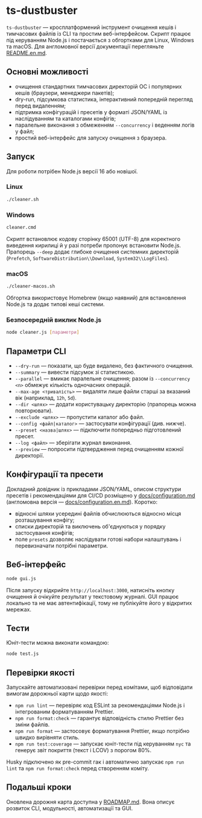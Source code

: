 # ts-dustbuster

`ts-dustbuster` — кросплатформений інструмент очищення кешів і тимчасових файлів із CLI та простим веб-інтерфейсом. Скрипт працює під керуванням Node.js і постачається з обгортками для Linux, Windows та macOS. Для англомовної версії документації перегляньте [README.en.md](README.en.md).

## Основні можливості

- очищення стандартних тимчасових директорій ОС і популярних кешів (браузери, менеджери пакетів);
- dry-run, підсумкова статистика, інтерактивний попередній перегляд перед видаленням;
- підтримка конфігурацій і пресетів у форматі JSON/YAML із наслідуванням та каталогами конфігів;
- паралельне виконання з обмеженням `--concurrency` і веденням логів у файл;
- простий веб-інтерфейс для запуску очищення з браузера.

## Запуск

Для роботи потрібен Node.js версії 16 або новішої.

### Linux

```bash
./cleaner.sh
```

### Windows

```cmd
cleaner.cmd
```

Скрипт встановлює кодову сторінку 65001 (UTF-8) для коректного виведення кирилиці й у разі потреби пропонує встановити Node.js. Прапорець `--deep` додає глибоке очищення системних директорій (`Prefetch`, `SoftwareDistribution\\Download`, `System32\\LogFiles`).

### macOS

```bash
./cleaner-macos.sh
```

Обгортка використовує Homebrew (якщо наявний) для встановлення Node.js та додає типові кеші системи.

### Безпосередній виклик Node.js

```bash
node cleaner.js [параметри]
```

## Параметри CLI

- `--dry-run` — показати, що буде видалено, без фактичного очищення.
- `--summary` — вивести підсумок зі статистикою.
- `--parallel` — вмикає паралельне очищення; разом із `--concurrency <n>` обмежує кількість одночасних операцій.
- `--max-age <тривалість>` — видаляти лише файли старші за вказаний вік (наприклад, `12h`, `5d`).
- `--dir <шлях>` — додати користувацьку директорію (прапорець можна повторювати).
- `--exclude <шлях>` — пропустити каталог або файл.
- `--config <файл|каталог>` — застосувати конфігурації (див. нижче).
- `--preset <назва|шлях>` — підключити попередньо підготовлений пресет.
- `--log <файл>` — зберігати журнал виконання.
- `--preview` — попросити підтвердження перед очищенням кожної директорії.

## Конфігурації та пресети

Докладний довідник із прикладами JSON/YAML, описом структури пресетів і рекомендаціями для CI/CD розміщено у [docs/configuration.md](docs/configuration.md) (англомовна версія — [docs/configuration.en.md](docs/configuration.en.md)). Коротко:

- відносні шляхи усередині файлів обчислюються відносно місця розташування конфігу;
- списки директорій та виключень об'єднуються у порядку застосування конфігів;
- поле `presets` дозволяє наслідувати готові набори налаштувань і перевизначати потрібні параметри.

## Веб-інтерфейс

```bash
node gui.js
```

Після запуску відкрийте `http://localhost:3000`, натисніть кнопку очищення й очікуйте результат у текстовому журналі. GUI працює локально та не має автентифікації, тому не публікуйте його у відкритих мережах.

## Тести

Юніт-тести можна виконати командою:

```bash
node test.js
```

## Перевірки якості

Запускайте автоматизовані перевірки перед комітами, щоб відповідати вимогам дорожньої карти щодо якості:

- `npm run lint` — перевіряє код ESLint за рекомендаціями Node.js і інтегрованим форматуванням Prettier.
- `npm run format:check` — гарантує відповідність стилю Prettier без зміни файлів.
- `npm run format` — застосовує форматування Prettier, якщо потрібно швидко вирівняти стиль.
- `npm run test:coverage` — запускає юніт-тести під керуванням `nyc` та генерує звіт покриття (текст і LCOV) з порогом 80%.

Husky підключено як pre-commit гак і автоматично запускає `npm run lint` та `npm run format:check` перед створенням коміту.

## Подальші кроки

Оновлена дорожня карта доступна у [ROADMAP.md](ROADMAP.md). Вона описує розвиток CLI, модульності, автоматизації та GUI.
